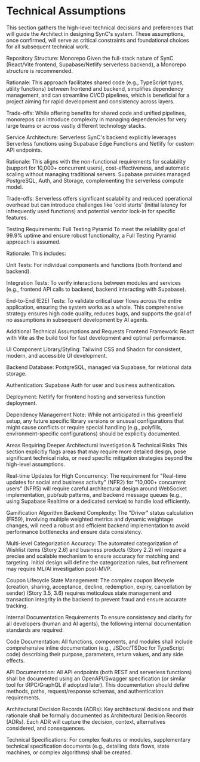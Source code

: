 # Technical Assumptions
This section gathers the high-level technical decisions and preferences that will guide the Architect in designing SynC's system. These assumptions, once confirmed, will serve as critical constraints and foundational choices for all subsequent technical work.

Repository Structure: Monorepo
Given the full-stack nature of SynC (React/Vite frontend, Supabase/Netlify serverless backend), a Monorepo structure is recommended.

Rationale: This approach facilitates shared code (e.g., TypeScript types, utility functions) between frontend and backend, simplifies dependency management, and can streamline CI/CD pipelines, which is beneficial for a project aiming for rapid development and consistency across layers.

Trade-offs: While offering benefits for shared code and unified pipelines, monorepos can introduce complexity in managing dependencies for very large teams or across vastly different technology stacks.

Service Architecture: Serverless
SynC's backend explicitly leverages Serverless functions using Supabase Edge Functions and Netlify for custom API endpoints.

Rationale: This aligns with the non-functional requirements for scalability (support for 10,000+ concurrent users), cost-effectiveness, and automatic scaling without managing traditional servers. Supabase provides managed PostgreSQL, Auth, and Storage, complementing the serverless compute model.

Trade-offs: Serverless offers significant scalability and reduced operational overhead but can introduce challenges like 'cold starts' (initial latency for infrequently used functions) and potential vendor lock-in for specific features.

Testing Requirements: Full Testing Pyramid
To meet the reliability goal of 99.9% uptime and ensure robust functionality, a Full Testing Pyramid approach is assumed.

Rationale: This includes:

Unit Tests: For individual components and functions (both frontend and backend).

Integration Tests: To verify interactions between modules and services (e.g., frontend API calls to backend, backend interacting with Supabase).

End-to-End (E2E) Tests: To validate critical user flows across the entire application, ensuring the system works as a whole.
This comprehensive strategy ensures high code quality, reduces bugs, and supports the goal of no assumptions in subsequent development by AI agents.

Additional Technical Assumptions and Requests
Frontend Framework: React with Vite as the build tool for fast development and optimal performance.

UI Component Library/Styling: Tailwind CSS and Shadcn for consistent, modern, and accessible UI development.

Backend Database: PostgreSQL, managed via Supabase, for relational data storage.

Authentication: Supabase Auth for user and business authentication.

Deployment: Netlify for frontend hosting and serverless function deployment.

Dependency Management Note: While not anticipated in this greenfield setup, any future specific library versions or unusual configurations that might cause conflicts or require special handling (e.g., polyfills, environment-specific configurations) should be explicitly documented.

Areas Requiring Deeper Architectural Investigation & Technical Risks
This section explicitly flags areas that may require more detailed design, pose significant technical risks, or need specific mitigation strategies beyond the high-level assumptions.

Real-time Updates for High Concurrency: The requirement for "Real-time updates for social and business activity" (NFR2) for "10,000+ concurrent users" (NFR5) will require careful architectural design around WebSocket implementation, pub/sub patterns, and backend message queues (e.g., using Supabase Realtime or a dedicated service) to handle load efficiently.

Gamification Algorithm Backend Complexity: The "Driver" status calculation (FR59), involving multiple weighted metrics and dynamic weightage changes, will need a robust and efficient backend implementation to avoid performance bottlenecks and ensure data consistency.

Multi-level Categorization Accuracy: The automated categorization of Wishlist items (Story 2.6) and business products (Story 2.2) will require a precise and scalable mechanism to ensure accuracy for matching and targeting. Initial design will define the categorization rules, but refinement may require ML/AI investigation post-MVP.

Coupon Lifecycle State Management: The complex coupon lifecycle (creation, sharing, acceptance, decline, redemption, expiry, cancellation by sender) (Story 3.5, 3.6) requires meticulous state management and transaction integrity in the backend to prevent fraud and ensure accurate tracking.

Internal Documentation Requirements
To ensure consistency and clarity for all developers (human and AI agents), the following internal documentation standards are required:

Code Documentation: All functions, components, and modules shall include comprehensive inline documentation (e.g., JSDoc/TSDoc for TypeScript code) describing their purpose, parameters, return values, and any side effects.

API Documentation: All API endpoints (both REST and serverless functions) shall be documented using an OpenAPI/Swagger specification (or similar tool for tRPC/GraphQL if adopted later). This documentation should define methods, paths, request/response schemas, and authentication requirements.

Architectural Decision Records (ADRs): Key architectural decisions and their rationale shall be formally documented as Architectural Decision Records (ADRs). Each ADR will capture the decision, context, alternatives considered, and consequences.

Technical Specifications: For complex features or modules, supplementary technical specification documents (e.g., detailing data flows, state machines, or complex algorithms) shall be created.
